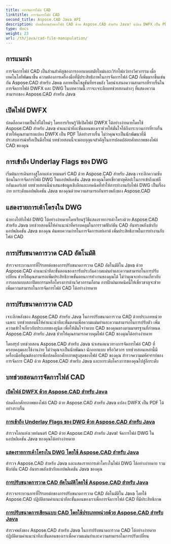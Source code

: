 ```yaml
---
title: การจัดการไฟล์ CAD
linktitle: การจัดการไฟล์ CAD
second_title: Aspose.CAD Java API
description: ปลดล็อกพลังของไฟล์ CAD ด้วย Aspose.CAD สำหรับ Java! แปลง DWFX เป็น PDF เข้าถึงแฟล็ก DWG เค้าโครงรายการ และปรับขนาดอัตโนมัติด้วยบทช่วยสอนของเรา
type: docs
weight: 23
url: /th/java/cad-file-manipulation/
---
```


## การแนะนำ

การจัดการไฟล์ CAD เป็นส่วนสำคัญของการออกแบบสมัยใหม่และเวิร์กโฟลว์ทางวิศวกรรม เมื่อเทคโนโลยีพัฒนาขึ้น ความต้องการเครื่องมือที่มีประสิทธิภาพในการจัดการไฟล์ CAD ก็เพิ่มมากขึ้นเช่นกัน Aspose.CAD สำหรับ Java กลายเป็นโซลูชันที่ทรงพลัง โดยนำเสนอความสามารถที่ราบรื่นในการจัดการไฟล์ DWFX และ DWG ในบทความนี้ เราจะเจาะลึกบทช่วยสอนต่างๆ ที่แสดงความสามารถของ Aspose.CAD สำหรับ Java

## เปิดไฟล์ DWFX

ปลดล็อกความเป็นไปได้ใหม่ๆ โดยการเรียนรู้วิธีเปิดไฟล์ DWFX ได้อย่างง่ายดายโดยใช้ Aspose.CAD สำหรับ Java คำแนะนำทีละขั้นตอนของเราช่วยให้มั่นใจได้ถึงกระบวนการที่ราบรื่น ช่วยให้คุณสามารถแปลง DWFX เป็น PDF ได้อย่างราบรื่น ไม่ว่าคุณจะเป็นนักพัฒนาที่มีประสบการณ์หรือเป็นมือใหม่ บทช่วยสอนนี้จะมอบกุญแจสำคัญในการปลดปล่อยศักยภาพของไฟล์ CAD ของคุณ

## การเข้าถึง Underlay Flags ของ DWG

เริ่มต้นการเดินทางสู่โลกแห่งเวทมนตร์ CAD ด้วย Aspose.CAD สำหรับ Java เจาะลึกความซับซ้อนในการจัดการไฟล์ DWG ในแอปพลิเคชัน Java ของคุณโดยเชี่ยวชาญศิลปะในการเข้าถึงแฟล็กอันเดอร์เลย์ บทช่วยสอนนี้นำเสนอข้อมูลเชิงลึกและเทคนิคที่ทำให้การทำงานกับไฟล์ DWG เป็นเรื่องง่าย ยกระดับแอปพลิเคชัน Java ของคุณด้วยความสามารถอันทรงพลังของ Aspose.CAD

## แสดงรายการเค้าโครงใน DWG

นำทางไปยังไฟล์ DWG ได้อย่างง่ายดายโดยเรียนรู้วิธีแสดงรายการเค้าโครงด้วย Aspose.CAD สำหรับ Java บทช่วยสอนนี้ให้คำแนะนำที่ครอบคลุมในการรวมฟังก์ชัน CAD อันทรงพลังเข้ากับแอปพลิเคชัน Java ของคุณ ค้นพบความง่ายในการจัดการเลย์เอาต์ เพิ่มประสิทธิภาพในการทำงานกับไฟล์ CAD

## การปรับขนาดการวาด CAD อัตโนมัติ

สำรวจกระบวนการที่ไร้รอยต่อของการปรับขนาดการวาด CAD อัตโนมัติใน Java ด้วย Aspose.CAD คำแนะนำทีละขั้นตอนของเรารับประกันความแม่นยำและความสามารถในการปรับเปลี่ยน ช่วยให้คุณสามารถเพิ่มประสิทธิภาพขั้นตอนการทำงานของคุณได้ ไม่ว่าคุณจะทำงานเกี่ยวกับการออกแบบสถาปัตยกรรมหรือโครงการด้านวิศวกรรมก็ตาม การฝึกฝนเทคนิคนี้ให้เชี่ยวชาญจะช่วยเพิ่มความสามารถในการจัดการไฟล์ CAD ได้อย่างง่ายดาย

## การปรับขนาดการวาด CAD

เจาะลึกพลังของ Aspose.CAD สำหรับ Java ในการปรับขนาดการวาด CAD ด้วยประเภทหน่วยเฉพาะ บทช่วยสอนนี้ให้คำแนะนำทีละขั้นตอนเพื่อความแม่นยำและความสามารถในการปรับตัว เพิ่มความเข้าใจเกี่ยวกับประเภทของยูนิต เพื่อให้มั่นใจว่าแบบ CAD ของคุณตรงตามมาตรฐานที่กำหนด Aspose.CAD สำหรับ Java ช่วยให้คุณสามารถควบคุมไฟล์ CAD ของคุณได้อย่างง่ายดาย

โดยสรุป บทช่วยสอน Aspose.CAD สำหรับ Java นำเสนอแนวทางการจัดการไฟล์ CAD ที่ครอบคลุมและใช้งานง่าย ไม่ว่าคุณจะเป็นนักพัฒนา นักออกแบบ หรือวิศวกร บทช่วยสอนเหล่านี้มีเครื่องมือที่คุณต้องการเพื่อปลดล็อกศักยภาพสูงสุดของไฟล์ CAD ของคุณ สำรวจความมหัศจรรย์ของการจัดการ CAD ด้วย Aspose.CAD สำหรับ Java และยกระดับโครงการของคุณไปสู่อีกระดับ
## บทช่วยสอนการจัดการไฟล์ CAD
### [เปิดไฟล์ DWFX ด้วย Aspose.CAD สำหรับ Java](./open-dwfx-file/)
ปลดล็อกศักยภาพของไฟล์ CAD ด้วย Aspose.CAD สำหรับ Java แปลง DWFX เป็น PDF ได้อย่างราบรื่น
### [การเข้าถึง Underlay Flags ของ DWG ด้วย Aspose.CAD สำหรับ Java](./accessing-underlay-flags-of-dwg/)
สำรวจโลกแห่งเวทย์มนตร์ CAD ด้วย Aspose.CAD สำหรับ Java! จัดการไฟล์ DWG ในแอปพลิเคชัน Java ของคุณได้อย่างง่ายดาย
### [แสดงรายการเค้าโครงใน DWG โดยใช้ Aspose.CAD สำหรับ Java](./list-layouts-in-dwg/)
สำรวจ Aspose.CAD สำหรับ Java และแสดงรายการเค้าโครงในไฟล์ DWG ได้อย่างง่ายดาย รวมฟังก์ชัน CAD อันทรงพลังเข้ากับแอปพลิเคชัน Java ของคุณ
### [การปรับขนาดการวาด CAD อัตโนมัติโดยใช้ Aspose.CAD สำหรับ Java](./auto-adjusting-cad-drawing-size/)
สำรวจกระบวนการที่ไร้รอยต่อของการปรับขนาดการวาด CAD อัตโนมัติใน Java โดยใช้ Aspose.CAD ปฏิบัติตามคำแนะนำทีละขั้นตอนของเราเพื่อการจัดการไฟล์ CAD ที่มีประสิทธิภาพ
### [การปรับขนาดการเขียนแบบ CAD โดยใช้ประเภทหน่วยด้วย Aspose.CAD สำหรับ Java](./adjusting-cad-drawing-size-using-unit-type/)
สำรวจพลังของ Aspose.CAD สำหรับ Java ในการปรับขนาดการวาด CAD ได้อย่างง่ายดาย ปฏิบัติตามคำแนะนำทีละขั้นตอนของเราเพื่อความแม่นยำและความสามารถในการปรับเปลี่ยน